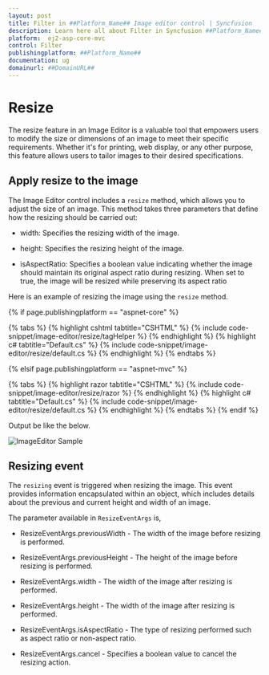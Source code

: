 ```yaml
---
layout: post
title: Filter in ##Platform_Name## Image editor control | Syncfusion
description: Learn here all about Filter in Syncfusion ##Platform_Name## Image editor control of Syncfusion Essential JS 2 and more.
platform:  ej2-asp-core-mvc
control: Filter 
publishingplatform: ##Platform_Name##
documentation: ug
domainurl: ##DomainURL##
---
```


# Resize

The resize feature in an Image Editor is a valuable tool that empowers users to modify the size or dimensions of an image to meet their specific requirements. Whether it's for printing, web display, or any other purpose, this feature allows users to tailor images to their desired specifications.

## Apply resize to the image 

The Image Editor control includes a `resize` method, which allows you to adjust the size of an image. This method takes three parameters that define how the resizing should be carried out:

* width: Specifies the resizing width of the image.

* height: Specifies the resizing height of the image.

* isAspectRatio: Specifies a boolean value indicating whether the image should maintain its original aspect ratio during resizing. When set to true, the image will be resized while preserving its aspect ratio 

Here is an example of resizing the image using the `resize` method. 

{% if page.publishingplatform == "aspnet-core" %}

{% tabs %}
{% highlight cshtml tabtitle="CSHTML" %}
{% include code-snippet/image-editor/resize/tagHelper %}
{% endhighlight %}
{% highlight c# tabtitle="Default.cs" %}
{% include code-snippet/image-editor/resize/default.cs %}
{% endhighlight %}
{% endtabs %}

{% elsif page.publishingplatform == "aspnet-mvc" %}

{% tabs %}
{% highlight razor tabtitle="CSHTML" %}
{% include code-snippet/image-editor/resize/razor %}
{% endhighlight %}
{% highlight c# tabtitle="Default.cs" %}
{% include code-snippet/image-editor/resize/default.cs %}
{% endhighlight %}
{% endtabs %}
{% endif %}

Output be like the below.

![ImageEditor Sample](images/image-editor-filter.jpg)

## Resizing event

The `resizing` event is triggered when resizing the image. This event provides information encapsulated within an object, which includes details about the previous and current height and width of an image.

The parameter available in `ResizeEventArgs` is,

* ResizeEventArgs.previousWidth - The width of the image before resizing is performed.

* ResizeEventArgs.previousHeight - The height of the image before resizing is performed.

* ResizeEventArgs.width - The width of the image after resizing is performed.

* ResizeEventArgs.height - The width of the image after resizing is performed.

* ResizeEventArgs.isAspectRatio - The type of resizing performed such as aspect ratio or non-aspect ratio.

* ResizeEventArgs.cancel - Specifies a boolean value to cancel the resizing action.  